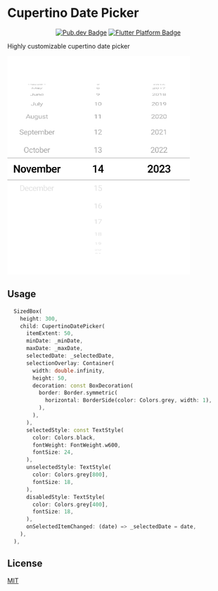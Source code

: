 # Cupertino Date Picker
<p align="center">
	<a href="https://pub.dev/packages/cupertino_date_picker" rel="noopener" target="_blank"><img src="https://img.shields.io/pub/v/cupertino_date_picker.svg" alt="Pub.dev Badge"></a>
	<a href="https://github.com/Dihardja-Software/date-picker-component" rel="noopener" target="_blank"><img src="https://img.shields.io/badge/platform-flutter-ff69b4.svg" alt="Flutter Platform Badge"></a>
</p>

Highly customizable cupertino date picker

<img src="https://raw.githubusercontent.com/Dihardja-Software/date-picker-component/master/docs/assets/datepicker.PNG" />

## Usage
```dart
  SizedBox(
    height: 300,
    child: CupertinoDatePicker(
      itemExtent: 50,
      minDate: _minDate,
      maxDate: _maxDate,
      selectedDate: _selectedDate,
      selectionOverlay: Container(
        width: double.infinity,
        height: 50,
        decoration: const BoxDecoration(
          border: Border.symmetric(
            horizontal: BorderSide(color: Colors.grey, width: 1),
          ),
        ),
      ),
      selectedStyle: const TextStyle(
        color: Colors.black,
        fontWeight: FontWeight.w600,
        fontSize: 24,
      ),
      unselectedStyle: TextStyle(
        color: Colors.grey[800],
        fontSize: 18,
      ),
      disabledStyle: TextStyle(
        color: Colors.grey[400],
        fontSize: 18,
      ),
      onSelectedItemChanged: (date) => _selectedDate = date,
    ),
  ),
```

## License

[MIT](https://choosealicense.com/licenses/mit/)
